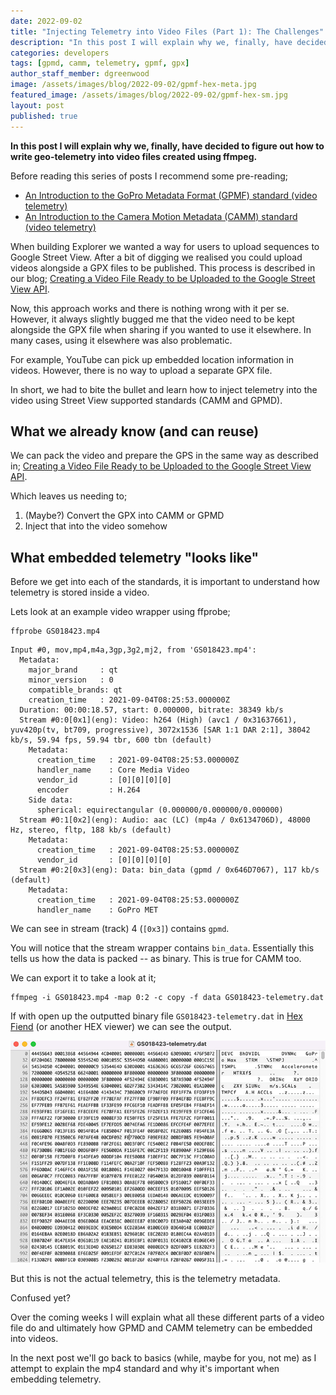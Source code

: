 ```yaml
---
date: 2022-09-02
title: "Injecting Telemetry into Video Files (Part 1): The Challenges"
description: "In this post I will explain why we, finally, have decided to figure out how to write geo-telemetry into video files created using ffmpeg."
categories: developers
tags: [gpmd, camm, telemetry, gpmf, gpx]
author_staff_member: dgreenwood
image: /assets/images/blog/2022-09-02/gpmf-hex-meta.jpg
featured_image: /assets/images/blog/2022-09-02/gpmf-hex-sm.jpg
layout: post
published: true
---
```


**In this post I will explain why we, finally, have decided to figure out how to write geo-telemetry into video files created using ffmpeg.**

Before reading this series of posts I recommend some pre-reading;

* [An Introduction to the GoPro Metadata Format (GPMF) standard (video telemetry)](https://www.trekview.org/blog/2020/metadata-exif-xmp-360-video-files-gopro-gpmd/)
* [An Introduction to the Camera Motion Metadata (CAMM) standard (video telemetry)](https://www.trekview.org/blog/2021/metadata-exif-xmp-360-video-files-camm-camera-motion-metadata-spec/)

When building Explorer we wanted a way for users to upload sequences to Google Street View. After a bit of digging we realised you could upload videos alongside a GPX files to be published. This process is described in our blog; [Creating a Video File Ready to be Uploaded to the Google Street View API](https://www.trekview.org/blog/2022/create-google-street-view-video-publish-api/).

Now, this approach works and there is nothing wrong with it per se. However, it always slightly bugged me that the video need to be kept alongside the GPX file when sharing if you wanted to use it elsewhere. In many cases, using it elsewhere was also problematic.

For example, YouTube can pick up embedded location information in videos. However, there is no way to upload a separate GPX file.

In short, we had to bite the bullet and learn how to inject telemetry into the video using Street View supported standards (CAMM and GPMD).

## What we already know (and can reuse)

We can pack the video and prepare the GPS in the same way as described in; [Creating a Video File Ready to be Uploaded to the Google Street View API](https://www.trekview.org/blog/2022/create-google-street-view-video-publish-api/).

Which leaves us needing to;

1. (Maybe?) Convert the GPX into CAMM or GPMD
2. Inject that into the video somehow

## What embedded telemetry "looks like"

Before we get into each of the standards, it is important to understand how telemetry is stored inside a video.

Lets look at an example video wrapper using ffprobe;

```shell
ffprobe GS018423.mp4
```

```
Input #0, mov,mp4,m4a,3gp,3g2,mj2, from 'GS018423.mp4':
  Metadata:
    major_brand     : qt  
    minor_version   : 0
    compatible_brands: qt  
    creation_time   : 2021-09-04T08:25:53.000000Z
  Duration: 00:00:18.57, start: 0.000000, bitrate: 38349 kb/s
  Stream #0:0[0x1](eng): Video: h264 (High) (avc1 / 0x31637661), yuv420p(tv, bt709, progressive), 3072x1536 [SAR 1:1 DAR 2:1], 38042 kb/s, 59.94 fps, 59.94 tbr, 600 tbn (default)
    Metadata:
      creation_time   : 2021-09-04T08:25:53.000000Z
      handler_name    : Core Media Video
      vendor_id       : [0][0][0][0]
      encoder         : H.264
    Side data:
      spherical: equirectangular (0.000000/0.000000/0.000000) 
  Stream #0:1[0x2](eng): Audio: aac (LC) (mp4a / 0x6134706D), 48000 Hz, stereo, fltp, 188 kb/s (default)
    Metadata:
      creation_time   : 2021-09-04T08:25:53.000000Z
      vendor_id       : [0][0][0][0]
  Stream #0:2[0x3](eng): Data: bin_data (gpmd / 0x646D7067), 117 kb/s (default)
    Metadata:
      creation_time   : 2021-09-04T08:25:53.000000Z
      handler_name    : GoPro MET
```

We can see in stream (track) 4 (`[0x3]`) contains `gpmd`.

You will notice that the stream wrapper contains `bin_data`. Essentially this tells us how the data is packed -- as binary. This is true for CAMM too.

We can export it to take a look at it;

```shell
ffmpeg -i GS018423.mp4 -map 0:2 -c copy -f data GS018423-telemetry.dat
```

If with open up the outputted binary file `GS018423-telemetry.dat` in [Hex Fiend](https://hexfiend.com/) (or another HEX viewer) we can see the output.

<img class="img-fluid" src="/assets/images/blog/2022-09-02/gpmf-hex-sm.jpg" alt="GPMF HEX" title="GPMF HEX" />

But this is not the actual telemetry, this is the telemetry metadata.

Confused yet?

Over the coming weeks I will explain what all these different parts of a video file do and ultimately how GPMD and CAMM telemetry can be embedded into videos.

In the next post we'll go back to basics (while, maybe for you, not me) as I attempt to explain the mp4 standard and why it's important when embedding telemetry.